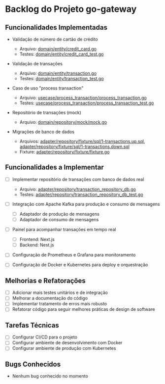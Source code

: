 # Backlog do Projeto go-gateway

## Funcionalidades Implementadas

- Validação de número de cartão de crédito
  - Arquivo: [domain/entity/credit_card.go](domain/entity/credit_card.go)
  - Testes: [domain/entity/credit_card_test.go](domain/entity/credit_card_test.go)

- Validação de transações
  - Arquivo: [domain/entity/transaction.go](domain/entity/transaction.go)
  - Testes: [domain/entity/transaction_test.go](domain/entity/transaction_test.go)

- Caso de uso "process transaction"
  - Arquivo: [usecase/process_transaction/process_transaction.go](usecase/process_transaction/process_transaction.go)
  - Testes: [usecase/process_transaction/process_transaction_test.go](usecase/process_transaction/process_transaction_test.go)

- Repositório de transações (mock)
  - Arquivo: [domain/repository/mock/mock.go](domain/repository/mock/mock.go)

- Migrações de banco de dados
  - Arquivos: [adapter/repository/fixture/sql/1-transactions.up.sql](adapter/repository/fixture/sql/1-transactions.up.sql), [adapter/repository/fixture/sql/1-transactions.down.sql](adapter/repository/fixture/sql/1-transactions.down.sql)
  - Fixture: [adapter/repository/fixture/fixture.go](adapter/repository/fixture/fixture.go)

## Funcionalidades a Implementar

- [ ] Implementar repositório de transações com banco de dados real
  - Arquivo: [adapter/repository/transaction_repository_db.go](adapter/repository/transaction_repository_db.go)
  - Testes: [adapter/repository/transaction_repository_db_test.go](adapter/repository/transaction_repository_db_test.go)

- [ ] Integração com Apache Kafka para produção e consumo de mensagens
  - [ ] Adaptador de produção de mensagens
  - [ ] Adaptador de consumo de mensagens

- [ ] Painel para acompanhar transações em tempo real
  - [ ] Frontend: Next.js
  - [ ] Backend: Nest.js

- [ ] Configuração de Prometheus e Grafana para monitoramento

- [ ] Configuração de Docker e Kubernetes para deploy e orquestração

## Melhorias e Refatorações

- [ ] Adicionar mais testes unitários e de integração
- [ ] Melhorar a documentação do código
- [ ] Implementar tratamento de erros mais robusto
- [ ] Refatorar código para seguir melhores práticas de design de software

## Tarefas Técnicas

- [ ] Configurar CI/CD para o projeto
- [ ] Configurar ambiente de desenvolvimento com Docker
- [ ] Configurar ambiente de produção com Kubernetes

## Bugs Conhecidos

- Nenhum bug conhecido no momento
